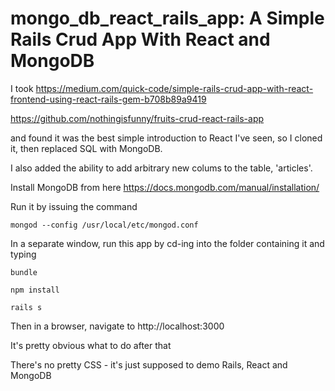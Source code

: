 # mongo_db_react_rails_app: A Simple Rails Crud App With React and MongoDB

I took https://medium.com/quick-code/simple-rails-crud-app-with-react-frontend-using-react-rails-gem-b708b89a9419

https://github.com/nothingisfunny/fruits-crud-react-rails-app

and found it was the best simple introduction to React I've seen, so I cloned it, then replaced SQL with MongoDB.

I also added the ability to add arbitrary new colums to the table, 'articles'.

Install MongoDB from here https://docs.mongodb.com/manual/installation/

Run it by issuing the command

`mongod --config /usr/local/etc/mongod.conf`

In a separate window, run this app by cd-ing into the folder containing it and typing

`bundle`

`npm install`

`rails s`

Then in a browser, navigate to http://localhost:3000

It's pretty obvious what to do after that

There's no pretty CSS - it's just supposed to demo Rails, React and MongoDB
